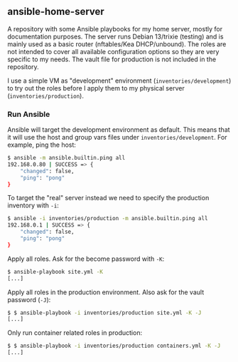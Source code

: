 ## ansible-home-server

A repository with some Ansible playbooks for my home server, mostly for documentation purposes. The server runs Debian 13/trixie (testing) and is mainly used as a basic router (nftables/Kea DHCP/unbound). The roles are not intended to cover all available configuration options so they are very specific to my needs. The vault file for production is not included in the repository.

I use a simple VM as "development" environment (`inventories/development`) to try out the roles before I apply them to my physical server (`inventories/production`).

### Run Ansible

Ansible will target the development environment as default. This means that it will use the host and group vars files under `inventories/development`. For example, ping the host:

```bash
$ ansible -m ansible.builtin.ping all
192.168.0.80 | SUCCESS => {
    "changed": false,
    "ping": "pong"
}
```

To target the "real" server instead we need to specify the production inventory with `-i`:

```bash
$ ansible -i inventories/production -m ansible.builtin.ping all
192.168.0.1 | SUCCESS => {
    "changed": false,
    "ping": "pong"
}
```

Apply all roles. Ask for the become password with `-K`:

```bash
$ ansible-playbook site.yml -K
[...]
```

Apply all roles in the production environment. Also ask for the vault password (`-J`):

```bash
$ $ ansible-playbook -i inventories/production site.yml -K -J
[...]
```

Only run container related roles in production:

```bash
$ $ ansible-playbook -i inventories/production containers.yml -K -J
[...]
```
